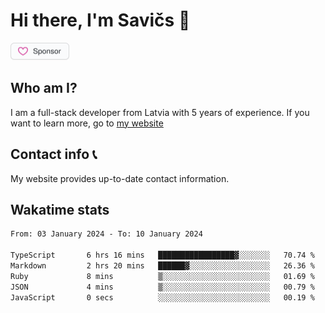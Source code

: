 # Hi there, I'm Savičs 👋

<a href="https://github.com/sponsors/Exerra" title="Sponsor Exerra"><img src="/assets/sponsor.svg?sanitize=true" width="94" height="28" aria-hidden="true"></a>
    
## Who am I?
I am a full-stack developer from Latvia with 5 years of experience. If you want to learn more, go to [my website](https://exerra.xyz)

## Contact info 📞
My website provides up-to-date contact information.

## Wakatime stats

<!--
<a href="https://status.exerra.xyz" id="freshstatus-badge-root"
  data-banner-style="compact">
  <img src="https://public-api.freshstatus.io/v1/public/badge.svg/?badge=0b9b52df-6e1d-4d16-b836-5595b35bcef8" />
    </a>
-->

<!--START_SECTION:waka-->

```txt
From: 03 January 2024 - To: 10 January 2024

TypeScript       6 hrs 16 mins   █████████████████▓░░░░░░░   70.74 %
Markdown         2 hrs 20 mins   ██████▓░░░░░░░░░░░░░░░░░░   26.36 %
Ruby             8 mins          ▒░░░░░░░░░░░░░░░░░░░░░░░░   01.69 %
JSON             4 mins          ▒░░░░░░░░░░░░░░░░░░░░░░░░   00.79 %
JavaScript       0 secs          ░░░░░░░░░░░░░░░░░░░░░░░░░   00.19 %
```

<!--END_SECTION:waka-->
    
<!--
![Exerra's Github profile statistics](https://github.stats.exerra.xyz/api?username=Exerra&show_icons=true&theme=buefy&include_all_commits=true&count_private=true)
![Exerra's language statistics](https://github.stats.exerra.xyz/api/top-langs/?username=Exerra&layout=compact)
-->
